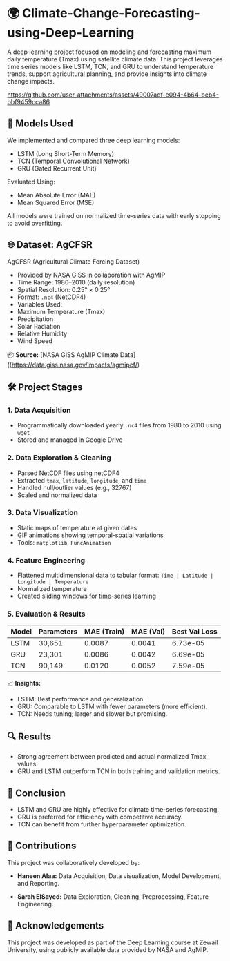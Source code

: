 # 🌍 Climate-Change-Forecasting-using-Deep-Learning
A deep learning project focused on modeling and forecasting maximum daily temperature (Tmax) using satellite climate data. This project leverages time series models like LSTM, TCN, and GRU to understand temperature trends, support agricultural planning, and provide insights into climate change impacts.

https://github.com/user-attachments/assets/49007adf-e094-4b64-beb4-bbf9459cca86

## 🧠 Models Used
We implemented and compared three deep learning models:
- LSTM (Long Short-Term Memory)
- TCN (Temporal Convolutional Network)
- GRU (Gated Recurrent Unit)

Evaluated Using:
- Mean Absolute Error (MAE)
- Mean Squared Error (MSE)

All models were trained on normalized time-series data with early stopping to avoid overfitting.

## 🌐 Dataset: AgCFSR
AgCFSR (Agricultural Climate Forcing Dataset)
- Provided by NASA GISS in collaboration with AgMIP
- Time Range: 1980–2010 (daily resolution)
- Spatial Resolution: 0.25° × 0.25°
- Format: `.nc4` (NetCDF4)
- Variables Used:
-   Maximum Temperature (Tmax)
-   Precipitation
-   Solar Radiation
-   Relative Humidity
-   Wind Speed

📦 **Source:** [NASA GISS AgMIP Climate Data]((https://data.giss.nasa.gov/impacts/agmipcf/)

## 🛠️ Project Stages

### 1. Data Acquisition
- Programmatically downloaded yearly `.nc4` files from 1980 to 2010 using `wget`
- Stored and managed in Google Drive

### 2. Data Exploration & Cleaning
- Parsed NetCDF files using netCDF4
- Extracted `tmax`, `latitude`, `longitude`, and `time`
- Handled null/outlier values (e.g., 32767)
- Scaled and normalized data

### 3. Data Visualization
- Static maps of temperature at given dates
- GIF animations showing temporal-spatial variations
- Tools: `matplotlib`, `FuncAnimation`

### 4. Feature Engineering
- Flattened multidimensional data to tabular format:
  `Time | Latitude | Longitude | Temperature`
- Normalized temperature
- Created sliding windows for time-series learning

### 5. Evaluation & Results

| Model | Parameters | MAE (Train) |	MAE (Val) | Best Val Loss |
| ------------- | ------------- | ------------- | ------------- | ------------- |
| LSTM  | 30,651 | 0.0087 | 0.0041 | 6.73e-05  |
| GRU  | 23,301 | 0.0086  | 0.0042  | 6.69e-05 |
| TCN  | 90,149 | 	0.0120  | 0.0052 | 7.59e-05  |



📈 **Insights:**
- LSTM: Best performance and generalization.
- GRU: Comparable to LSTM with fewer parameters (more efficient).
- TCN: Needs tuning; larger and slower but promising.

 ## 🔍 Results
- Strong agreement between predicted and actual normalized Tmax values.
- GRU and LSTM outperform TCN in both training and validation metrics.

 ## 📌 Conclusion
- LSTM and GRU are highly effective for climate time-series forecasting.
- GRU is preferred for efficiency with competitive accuracy.
- TCN can benefit from further hyperparameter optimization.

## 🤝 Contributions
This project was collaboratively developed by:

- **Haneen Alaa:** Data Acquisition, Data visualization, Model Development, and Reporting.

- **Sarah ElSayed:** Data Exploration, Cleaning, Preprocessing, Feature Engineering.

 ## 📢 Acknowledgements
This project was developed as part of the Deep Learning course at Zewail University, using publicly available data provided by NASA and AgMIP.
